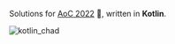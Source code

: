 Solutions for [AoC 2022](https://adventofcode.com/2022) 🎄, written in **Kotlin**.

![kotlin_chad](https://user-images.githubusercontent.com/13614011/205883831-c58ad201-cc74-4c26-898a-f31c1a42a912.png)
